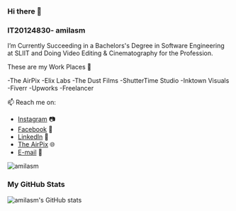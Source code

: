 ### Hi there 👋

### IT20124830- amilasm

 I’m Currently Succeeding in a Bachelors's Degree in Software Engineering at SLIIT and Doing Video Editing & Cinematography for the Profession.
 
 These are my Work Places 💼
 
-The AirPix
-Elix Labs
-The Dust Films
-ShutterTime Studio
-Inktown Visuals
-Fiverr
-Upworks
-Freelancer
 
 📫 Reach me on:
- <a href="https://www.instagram.com/amila_sm/?hl=en">Instagram</a> 📷
- <a href="https://www.facebook.com/amila.sampath.145/">Facebook</a> 👤
- <a href="https://www.linkedin.com/in/amila-sampath-807867198/">LinkedIn</a> 💼
- <a href="https://theairpix.com//">The AirPix</a> 🌐
- <a href="mailto:i.amilasampath1400@gmail.com">E-mail</a> 📧


<p align="left"> <img src="https://komarev.com/ghpvc/?username=amilasm&label=Profile%20views&color=0e75b6&style=flat" alt="amilasm" /> </p>

### My GitHub Stats

![amilasm's GitHub stats](https://github-readme-stats.vercel.app/api?username=amilasm&show_icons=true&theme=chartreuse-dark&count_private=true&include_all_commits=true&hide_title=true&hide_rank=false)
<!--
**amilasm/amilasm** is a ✨ _special_ ✨ repository because its `README.md` (this file) appears on your GitHub profile.

Here are some ideas to get you started:

- 🔭 I’m currently working oon ...
🌱 I’m currently majoring in a Bachelors's Degree in Software Engineering at SLIIT.
- 👯 I’m looking to collaborate on ...
- 🤔 I’m looking for help with ...
- 💬 Ask me about ...
- 📫 How to reach me: ...
- 😄 Pronouns: ...
- ⚡ Fun fact: ...
-->
